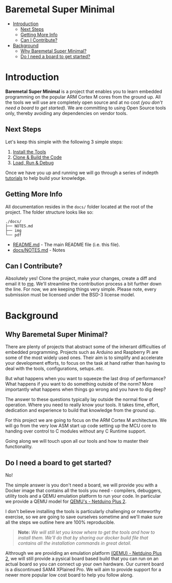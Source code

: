 # Baremetal Super Minimal

- [Introduction](#Introduction)
	+ [Next Steps](#next-steps)
	+ [Getting More Info](#getting-more-info)
	+ [Can I Contribute?](#can-i-contribute)
- [Background](#background)
	+ [Why Baremetal Super Minimal?](#why-baremetal-super-minimal)
	+ [Do I need a board to get started?](#do-i-need-a-board-to-get-started)

# Introduction

**Baremetal Super Minimal** is a project that enables you to learn embedded programming on the popular ARM Cortex M cores from the ground up. All the tools we will use are completely open source and at no cost _(you don't need a board to get started)_. We are committing to using Open Source tools only, thereby avoiding any dependencies on vendor tools. 


## Next Steps

Let's keep this simple with the following 3 simple steps:

1. [Install the Tools](./docs/getting-started.md#step-1---installing-the-tools)
2. [Clone & Build the Code](./docs/getting-started.md#step-2---clone--build-the-code)
3. [Load, Run & Debug](./docs/getting-started.md#step-3---load-debug--run-the-code)  

Once we have you up and running we will go through a series of indepth [tutorials]() to help build your knowledge. 

## Getting More Info

All documentation resides in the ```docs/``` folder located at the root of the project. The folder structure looks like so: 

```
./docs/
├── NOTES.md
├── img
└── pdf
```

- [README.md](./README.md) - The main README file (i.e. this file).
- [docs/NOTES.md](./docs/NOTES.md) - Notes


## Can I Contribute?

Absolutely yes! Clone the project, make your changes, create a diff and email it to [me](mailto:sakis.panou@gmail.com). We'll streamline the contribution process a bit further down the line. For now, we are keeping things very simple. Please note, every submission must be licensed under the BSD-3 license model.

# Background

## Why Baremetal Super Minimal?
There are plenty of projects that abstract some of the inherant difficulties of embedded programming. Projects such as Arduino and Raspberry Pi are some of the most widely used ones. Their aim is to simplify and accelerate your development efforts, to focus on the task at hand rather than having to deal with the tools, configurations, setups..etc. 

But what happens when you want to squeeze the last drop of performance? What happens if you want to do something outside of the norm? More importantly what happens when things go wrong and you have to dig deep? 

The answer to these questions typically lay outside the normal flow of operation. Where you need to really know your tools. It takes time, effort, dedication and experience to build that knowledge from the ground up. 

For this project we are going to focus on the ARM Cortex M architecture. We will go from the very low ASM start up code setting up the MCU core to handing over control to C modules without any C Runtime support. 

Going along we will touch upon all our tools and how to master their functionality.


## Do I need a board to get started?

No! 

The simple answer is you don't need a board, we will provide you with a Docker image that contains all the tools you need - compilers, debuggers, utility tools and a QEMU emulation platform to run your code. In particular we provide a QEMU model for [QEMU's - Netduino Plus 2](https://qemu.readthedocs.io/en/latest/system/arm/stm32.html).

I don't believe installing the tools is particularly challenging or noteworthy exercise, so we are going to save ourselves sometime and we'll make sure all the steps we outline here are 100% reproducible.  

>**Note:** _We will still let you know where to get the tools and how to install them. We'll do that by sharing our docker build file that contains all the installation commands in great detail._

Althrough we are providing an emulation platform [(QEMU) - Netduino Plus 2](https://qemu.readthedocs.io/en/latest/system/arm/stm32.html), we will still provide a pysical board based build that you can run on an actual board so you can connect up your own hardware. Our current board is a discontinued SAM4 XPlained Pro. We will aim to provide support for a newer more popular low cost board to help you follow along.




